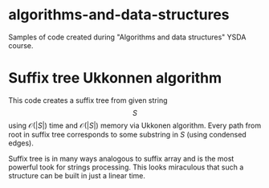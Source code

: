 # algorithms-and-data-structures
Samples of code created during "Algorithms and data structures" YSDA course.

# Suffix tree Ukkonnen algorithm
This code creates a suffix tree from given string $$S$$ using $\mathcal{O}(|S|)$ time and $\mathcal{O}(|S|)$ memory via Ukkonen algorithm. Every path from root in suffix tree corresponds to some substring in $S$ (using condensed edges). 

Suffix tree is in many ways analogous to suffix array and is the most powerful took for strings processing. This looks miraculous that such a structure can be built in just a linear time.

